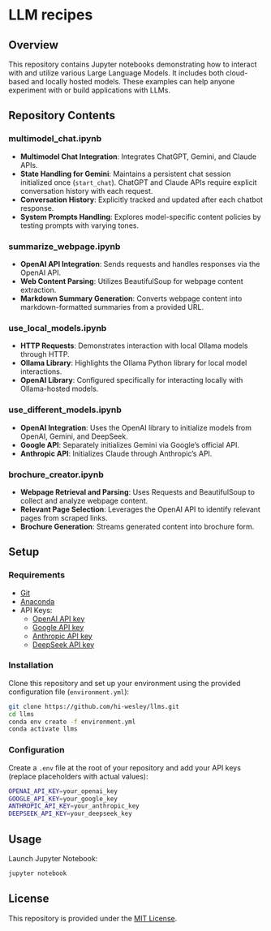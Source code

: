 # LLM recipes
## Overview
This repository contains Jupyter notebooks demonstrating how to interact with and utilize various Large Language Models. It includes both cloud-based and locally hosted models. These examples can help anyone experiment with or build applications with LLMs.
## Repository Contents

### multimodel\_chat.ipynb
* **Multimodel Chat Integration**: Integrates ChatGPT, Gemini, and Claude APIs.
* **State Handling for Gemini**: Maintains a persistent chat session initialized once (`start_chat`). ChatGPT and Claude APIs require explicit conversation history with each request.
* **Conversation History**: Explicitly tracked and updated after each chatbot response.
* **System Prompts Handling**: Explores model-specific content policies by testing prompts with varying tones.

### summarize\_webpage.ipynb
* **OpenAI API Integration**: Sends requests and handles responses via the OpenAI API.
* **Web Content Parsing**: Utilizes BeautifulSoup for webpage content extraction.
* **Markdown Summary Generation**: Converts webpage content into markdown-formatted summaries from a provided URL.

### use\_local\_models.ipynb
* **HTTP Requests**: Demonstrates interaction with local Ollama models through HTTP.
* **Ollama Library**: Highlights the Ollama Python library for local model interactions.
* **OpenAI Library**: Configured specifically for interacting locally with Ollama-hosted models.

### use\_different\_models.ipynb
* **OpenAI Integration**: Uses the OpenAI library to initialize models from OpenAI, Gemini, and DeepSeek.
* **Google API**: Separately initializes Gemini via Google’s official API.
* **Anthropic API**: Initializes Claude through Anthropic’s API.

### brochure\_creator.ipynb
* **Webpage Retrieval and Parsing**: Uses Requests and BeautifulSoup to collect and analyze webpage content.
* **Relevant Page Selection**: Leverages the OpenAI API to identify relevant pages from scraped links.
* **Brochure Generation**: Streams generated content into brochure form.

## Setup
### Requirements
* [Git](https://git-scm.com/downloads)
* [Anaconda](https://www.anaconda.com/products/distribution)
* API Keys:
  * [OpenAI API key](https://platform.openai.com/settings/organization/api-keys)
  * [Google API key](https://console.cloud.google.com/apis/credentials)
  * [Anthropic API key](https://console.anthropic.com/settings/keys)
  * [DeepSeek API key](https://platform.deepseek.com/api_keys)
### Installation
Clone this repository and set up your environment using the provided configuration file (`environment.yml`):
```bash
git clone https://github.com/hi-wesley/llms.git
cd llms
conda env create -f environment.yml
conda activate llms
```
### Configuration
Create a `.env` file at the root of your repository and add your API keys (replace placeholders with actual values):
```bash
OPENAI_API_KEY=your_openai_key
GOOGLE_API_KEY=your_google_key
ANTHROPIC_API_KEY=your_anthropic_key
DEEPSEEK_API_KEY=your_deepseek_key
```
## Usage
Launch Jupyter Notebook:
```bash
jupyter notebook
```
## License
This repository is provided under the [MIT License](LICENSE).
